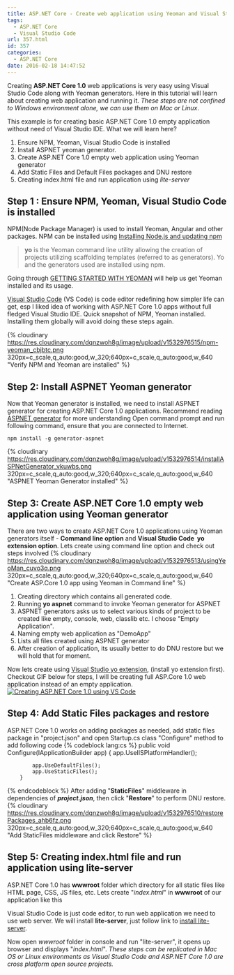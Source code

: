 ```yaml
---
title: ASP.NET Core - Create web application using Yeoman and Visual Studio Code
tags:
  - ASP.NET Core
  - Visual Studio Code
url: 357.html
id: 357
categories:
  - ASP.NET Core  
date: 2016-02-18 14:47:52
---
```


Creating **ASP.NET Core 1.0** web applications is very easy using Visual Studio Code along with Yeoman generators.
Here in this tutorial will learn about creating web application and running it. 
_These steps are not confined to Windows environment alone, we can use them on Mac or Linux_.

This example is for creating basic ASP.NET Core 1.0 empty application without need of Visual Studio IDE. What we will learn here?

1.  Ensure NPM, Yeoman, Visual Studio Code is installed
2.  Install ASPNET yeoman generator.
3.  Create ASP.NET Core 1.0 empty web application using Yeoman generator
4.  Add Static Files and Default Files packages and DNU restore
5.  Creating index.html file and run application using _lite-server_

Step 1 : Ensure NPM, Yeoman, Visual Studio Code is installed
------------------------------------------------------------

NPM(Node Package Manager) is used to install Yeoman, Angular and other packages. NPM can be installed using [Installing Node.js and updating npm](https://docs.npmjs.com/getting-started/installing-node)

> **yo** is the Yeoman command line utility allowing the creation of projects utilizing scaffolding templates (referred to as generators). Yo and the generators used are installed using npm.

Going through [GETTING STARTED WITH YEOMAN](http://yeoman.io/learning/) will help us get Yeoman installed and its usage.

[Visual Studio Code](https://code.visualstudio.com/) (VS Code) is code editor redefining how simpler life can get, esp I liked idea of working with ASP.NET Core 1.0 apps without full fledged Visual Studio IDE. 
Quick snapshot of NPM, Yeoman installed. Installing them globally will avoid doing these steps again. 

{% cloudinary https://res.cloudinary.com/dqnzwoh8g/image/upload/v1532976515/npm-yeoman_cbjbtc.png 320px=c_scale,q_auto:good,w_320;640px=c_scale,q_auto:good,w_640 "Verify NPM and Yeoman are installed" %}

Step 2: Install ASPNET Yeoman generator
---------------------------------------

Now that Yeoman generator is installed, we need to install ASPNET generator for creating ASP.NET Core 1.0 applications.
Recommend reading [ASPNET generator](https://www.npmjs.com/package/generator-aspnet) for more understanding Open command prompt and run following command, ensure that you are connected to Internet.

```npm install -g generator-aspnet```

{% cloudinary https://res.cloudinary.com/dqnzwoh8g/image/upload/v1532976514/installASPNetGenerator_vkuwbs.png 320px=c_scale,q_auto:good,w_320;640px=c_scale,q_auto:good,w_640 "ASPNET Yeoman Generator installed" %}

Step 3: Create ASP.NET Core 1.0 empty web application using Yeoman generator
----------------------------------------------------------------------------

There are two ways to create ASP.NET Core 1.0 applications using Yeoman generators itself - **Command line option** and **Visual Studio Code  yo extension option**.
Lets create using command line option and check out steps involved {% cloudinary https://res.cloudinary.com/dqnzwoh8g/image/upload/v1532976513/usingYeoMan_cuvo3q.png 320px=c_scale,q_auto:good,w_320;640px=c_scale,q_auto:good,w_640 "Create ASP.Core 1.0 app using Yeoman in Command line" %}

1.  Creating directory which contains all generated code.
2.  Running **yo aspnet** command to invoke Yeoman generator for ASPNET
3.  ASPNET generators asks us to select various kinds of project to be created like empty, console, web, classlib etc. I choose "Empty Application".
4.  Naming empty web application as "DemoApp"
5.  Lists all files created using ASPNET generator
6.  After creation of application, its usually better to do DNU restore but we will hold that for moment.

Now lets create using [Visual Studio yo extension](https://marketplace.visualstudio.com/items?itemName=samverschueren.yo), (install yo extension first). Checkout GIF below for steps, I will be creating full ASP.Core 1.0 web application instead of an empty application. [![Creating ASP.NET Core 1.0 using VS Code](http://www.mithunvp.com/wp-content/uploads/2016/02/AspnetYoVSCode.gif)](http://www.mithunvp.com/wp-content/uploads/2016/02/AspnetYoVSCode.gif)

Step 4: Add Static Files packages and restore
---------------------------------------------

ASP.NET Core 1.0 works on adding packages as needed, add static files package in "project.json" and open Startup.cs class "Configure" method to add following code
{% codeblock lang:cs %}
public void Configure(IApplicationBuilder app)
        {
            app.UseIISPlatformHandler();

            app.UseDefaultFiles();
            app.UseStaticFiles();
        }
{% endcodeblock %}
After adding "**StaticFiles**" middleware in dependencies of _**project.json**_, then click "**Restore**" to perform DNU restore. {% cloudinary https://res.cloudinary.com/dqnzwoh8g/image/upload/v1532976510/restorePackages_ahb6fz.png 320px=c_scale,q_auto:good,w_320;640px=c_scale,q_auto:good,w_640 "Add StaticFiles middleware and click Restore" %}

Step 5: Creating index.html file and run application using lite-server
----------------------------------------------------------------------

ASP.NET Core 1.0 has **wwwroot** folder which directory for all static files like HTML page, CSS, JS files, etc. Lets create "_index.html_" in **wwwroot** of our application like this 


Visual Studio Code is just code editor, to run web application we need to use web server. We will install **lite-server**, just follow link to [install lite-server](https://www.npmjs.com/package/lite-server).

Now open _wwwroot_ folder in console and run "lite-server", it opens up browser and displays "_index.html_". 
_These steps can be replicated in Mac OS or Linux environments as Visual Studio Code and ASP.NET Core 1.0 are cross platform open source projects._